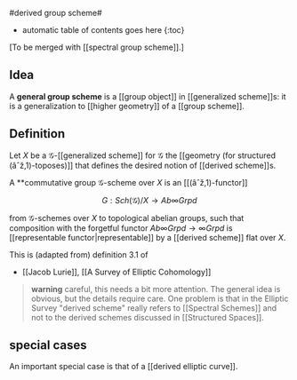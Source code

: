 #derived group scheme#
* automatic table of contents goes here
{:toc}

[To be merged with [[spectral group scheme]].]

## Idea ##

A **general group scheme** is a [[group object]] in [[generalized scheme]]s: it is a generalization to [[higher geometry]] of a [[group scheme]].

## Definition ##

Let $X$ be a $\mathcal{G}$-[[generalized scheme]] for $\mathcal{G}$ the [[geometry (for structured (âˆž,1)-toposes)]] that defines the desired notion of [[derived scheme]]s. 

A **commutative group $\mathcal{G}$-scheme over $X$ is an [[(âˆž,1)-functor]]

$$
  G : Sch(\mathcal{G})/X \to Ab \infty Grpd
$$

from $\mathcal{G}$-schemes over $X$ to topological abelian groups, such that composition with the forgetful functor $Ab \infty Grpd \to \infty Grpd$ is [[representable functor|representable]] by a [[derived scheme]] flat over $X$.


This is (adapted from) definition 3.1 of 

* [[Jacob Lurie]], [[A Survey of Elliptic Cohomology]]

> **warning** careful, this needs a bit more attention. The general idea is obvious, but the details require care. One problem is that in the Elliptic Survey "derived scheme" really refers to [[Spectral Schemes]] and not to the derived schemes discussed in [[Structured Spaces]].


## special cases ##

An important special case is that of a [[derived elliptic curve]].
